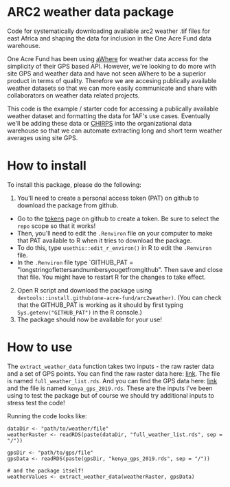 # ARC2 weather data package

Code for systematically downloading available arc2 weather .tif files for east Africa and shaping the data for inclusion in the One Acre Fund data warehouse.

One Acre Fund has been using [aWhere](www.awhere.com) for weather data access for the simplicity of their GPS based API. However, we're looking to do more with site GPS and weather data and have not seen aWhere to be a superior product in terms of quality. Therefore we are accesing publically available weather datasets so that we can more easily communicate and share with collaborators on weather data related projects.

This code is the example / starter code for accessing a publically available weather dataset and formatting the data for 1AF's use cases. Eventually we'll be adding these data or [CHIRPS](ftp://ftp.chg.ucsb.edu/pub/org/chg/products/CHIRPS-2.0/africa_daily/tifs/p25/) into the organizational data warehouse so that we can automate extracting long and short term weather averages using site GPS. 

# How to install

To install this package, please do the following:

1. You'll need to create a personal access token (PAT) on github to download the package from github.
  + Go to the [tokens](https://github.com/settings/tokens) page on github to create a token. Be sure to select the `repo` scope so that it works!
  + Then, you'll need to edit the `.Renviron` file on your computer to make that PAT available to R when it tries to download the package.
  + To do this, type `usethis::edit_r_environ()` in R to edit the `.Renviron` file.
  + In the `.Renviron` file type `GITHUB_PAT = "longstringoflettersandnumbersyougetfromgithub". Then save and close that file. You might have to restart R for the changes to take effect.
2. Open R script and download the package using `devtools::install.github(one-acre-fund/arc2weather)`. (You can check that the GITHUB_PAT is working as it should by first typing `Sys.getenv("GITHUB_PAT")` in the R console.)
3. The package should now be available for your use!


# How to use

The `extract_weather_data` function takes two inputs - the raw raster data and a set of GPS points. You can find the raw raster data here: [link](https://drive.google.com/open?id=1iQoN6mRkf3L7yySflmePe5begWKDdDQ7). The file is named `full_weather_list.rds`. And you can find the GPS data here: [link](https://drive.google.com/open?id=1bXO74V5c4URUqtkPVeyABywjpfmFW2Mx) and the file is named `kenya_gps_2019.rds`. These are the inputs I've been using to test the package but of course we should try additional inputs to stress test the code!

Running the code looks like:
~~~~
dataDir <- "path/to/weather/file"
weatherRaster <- readRDS(paste(dataDir, "full_weather_list.rds", sep = "/"))

gpsDir <- "path/to/gps/file"
gpsData <- readRDS(paste(gpsDir, "kenya_gps_2019.rds", sep = "/"))

# and the package itself!
weatherValues <- extract_weather_data(weatherRaster, gpsData)

~~~~
